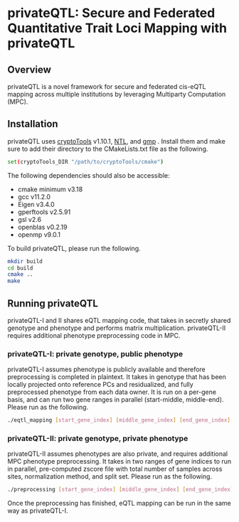 # privateQTL: Secure and Federated Quantitative Trait Loci Mapping with privateQTL
## Overview
privateQTL is a novel framework for secure and federated cis-eQTL mapping across multiple institutions by leveraging Multiparty Computation (MPC). 

## Installation 
privateQTL uses [cryptoTools](https://github.com/ladnir/cryptoTools) v1.10.1, [NTL](https://libntl.org/doc/tour-unix.html), and [gmp](https://gmplib.org/manual/Installing-GMP) . Install them and make sure to add their directory to the CMakeLists.txt file as the following.
```sh
set(cryptoTools_DIR "/path/to/cryptoTools/cmake")
```
The following dependencies should also be accessible:
- cmake minimum v3.18
- gcc v11.2.0
- Eigen v3.4.0
- gperftools v2.5.91
- gsl v2.6
- openblas v0.2.19
- openmp v9.0.1

To build privateQTL, please run the following.
```sh
mkdir build 
cd build
cmake ..
make
```

## Running privateQTL
privateQTL-I and II shares eQTL mapping code, that takes in secretly shared genotype and phenotype and performs matrix multiplication. privateQTL-II requires additional phenotype preprocessing code in MPC. 
### privateQTL-I: private genotype, public phenotype
privateQTL-I assumes phenotype is publicly available and therefore preprocessing is completed in plaintext. It takes in genotype that has been locally projected onto reference PCs and residualized, and fully preprocessed phenotype from each data owner. It is run on a per-gene basis, and can run two gene ranges in parallel (start-middle, middle-end). Please run as the following.
```sh
./eqtl_mapping [start_gene_index] [middle_gene_index] [end_gene_index] [num_permutations] [pheno_file_path] [data_split_set] [cis_output_prefix] [nominal_output_prefix]
```

### privateQTL-II: private genotype, private phenotype
privateQTL-II assumes phenotypes are also private, and requires additional MPC phenotype preprocessing. It takes in two ranges of gene indices to run in parallel, pre-computed zscore file with total number of samples across sites, normalization method, and split set. Please run as the following.
```sh
./preprocessing [start_gene_index] [middle_gene_index] [end_gene_index] [zscores_file] [normalization] [split_set]
```
Once the preprocessing has finished, eQTL mapping can be run in the same way as privateQTL-I.